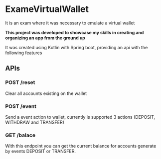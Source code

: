 # ExameVirtualWallet
It is an exam where it was necessary to emulate a virtual wallet

**This project was developed to showcase my skills in creating and organizing an app from the ground up**

It was created using Kotlin with Spring boot, providing an api with the following features

## APIs
### POST /reset
Clear all accounts existing on the wallet

### POST /event
Send a event action to wallet, currently is supported 3 actions (DEPOSIT, WITHDRAW and TRANSFER)

### GET /balace
With this endpoint you can get the current balance for accounts generate by events DEPOSIT or TRANSFER.
